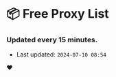 # :package: Free Proxy List
### Updated every 15 minutes.

- Last updated: `2024-07-10 08:54`

:heart:
